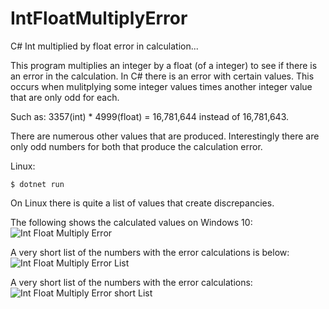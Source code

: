 # IntFloatMultiplyError
C# Int multiplied by float error in calculation...

This program multiplies an integer by a float (of a integer) to see if there is an error in the calculation.
In C# there is an error with certain values.  This occurs when mulitplying some integer values times another integer value that are only odd for each.

Such as:
3357(int) * 4999(float) = 16,781,644 instead of 16,781,643.

There are numerous other values that are produced.  Interestingly there are only odd numbers for both that produce the calculation error.

Linux:
```terminal
$ dotnet run
```
On Linux there is quite a list of values that create discrepancies.

The following shows the calculated values on Windows 10:
![Int Float Multiply Error](https://github.com/user-attachments/assets/ff024c45-75e9-430f-83a4-ae1c0c9b1c16)

A very short list of the numbers with the error calculations is below:
![Int Float Multiply Error List](https://github.com/user-attachments/assets/f09a2b87-5c58-43a0-ad11-220d766cb419)

A very short list of the numbers with the error calculations:
![Int Float Multiply Error short List](https://github.com/user-attachments/assets/316f96a6-a3b1-4eeb-a7d3-e03b0756bb26)
